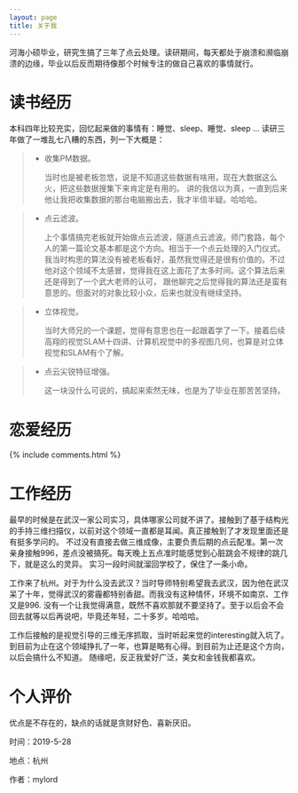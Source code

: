 ```yaml
---
layout: page
title: 关于我 
---
```



河海小硕毕业，研究生搞了三年了点云处理。读研期间，每天都处于崩溃和濒临崩溃的边缘，毕业以后反而期待像那个时候专注的做自己喜欢的事情就行。

# 读书经历


本科四年比较充实，回忆起来做的事情有：睡觉、sleep、睡觉、sleep ...
读研三年做了一堆乱七八糟的东西，列一下大概是：

> * 收集PM数据。
	<p>当时也是被老板忽悠，说是不知道这些数据有啥用，现在大数据这么火，把这些数据搜集下来肯定是有用的。
	讲的我信以为真，一直到后来他让我把收集数据的那台电脑搬出去，我才半信半疑。哈哈哈。</p>

> * 点云滤波。
	<p>上个事情搞完老板就开始做点云滤波，隧道点云滤波。师门套路，每个人的第一篇论文基本都是这个方向。相当于一个点云处理的入门仪式。
	我当时构思的算法没有被老板看好，虽然我觉得还是很有价值的。不过他对这个领域不太感冒，觉得我在这上面花了太多时间。这个算法后来还是得到了一个武大老师的认可，
	跟他聊完之后觉得我的算法还是蛮有意思的。但面对的对象比较小众，后来也就没有继续坚持。</p>
	
> * 立体视觉。
	<p>当时大师兄的一个课题，觉得有意思也在一起跟着学了一下。接着后续高翔的视觉SLAM十四讲、计算机视觉中的多视图几何，也算是对立体视觉和SLAM有个了解。</p>
	
> * 点云尖锐特征增强。
	<p>这一块没什么可说的，搞起来索然无味，也是为了毕业在那苦苦坚持。</p>


# 恋爱经历

<p>



{% include comments.html %}


</p>

# 工作经历

最早的时候是在武汉一家公司实习，具体哪家公司就不讲了。接触到了基于结构光的手持三维扫描仪，以前对这个领域一直都是耳闻。真正接触到了才发现里面还是有挺多学问的。
不过没有直接去做三维成像，主要负责后期的点云配准。第一次亲身接触996，差点没被搞死。每天晚上五点准时能感觉到心脏跳会不规律的跳几下，就是这么的灵异。
实习一段时间就溜回学校了，保住了一条小命。


工作来了杭州。对于为什么没去武汉？当时导师特别希望我去武汉，因为他在武汉呆了十年，觉得武汉的雾霾都特别香甜。而我没有这种情怀，环境不如南京、工作又是996.
没有一个让我觉得满意，既然不喜欢那就不要坚持了。至于以后会不会回去就等以后再说吧，毕竟还年轻，二十多岁。哈哈哈。

工作后接触的是视觉引导的三维无序抓取，当时听起来觉的interesting就入坑了。到目前为止在这个领域挣扎了一年，也算是略有心得。到目前为止还是这个方向，以后会搞什么不知道。
随缘吧，反正我爱好广泛，美女和金钱我都喜欢。


# 个人评价

优点是不存在的，缺点的话就是贪财好色、喜新厌旧。

<p>
时间：2019-5-28
</p>
<p>
地点：杭州
</p>
<p>
作者：mylord
</p>



